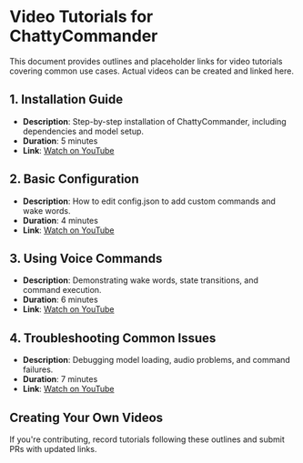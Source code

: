 # Video Tutorials for ChattyCommander

This document provides outlines and placeholder links for video tutorials covering common use cases. Actual videos can be created and linked here.

## 1. Installation Guide
- **Description**: Step-by-step installation of ChattyCommander, including dependencies and model setup.
- **Duration**: 5 minutes
- **Link**: [Watch on YouTube](https://example.com)

## 2. Basic Configuration
- **Description**: How to edit config.json to add custom commands and wake words.
- **Duration**: 4 minutes
- **Link**: [Watch on YouTube](https://example.com)

## 3. Using Voice Commands
- **Description**: Demonstrating wake words, state transitions, and command execution.
- **Duration**: 6 minutes
- **Link**: [Watch on YouTube](https://example.com)

## 4. Troubleshooting Common Issues
- **Description**: Debugging model loading, audio problems, and command failures.
- **Duration**: 7 minutes
- **Link**: [Watch on YouTube](https://example.com)

## Creating Your Own Videos
If you're contributing, record tutorials following these outlines and submit PRs with updated links.